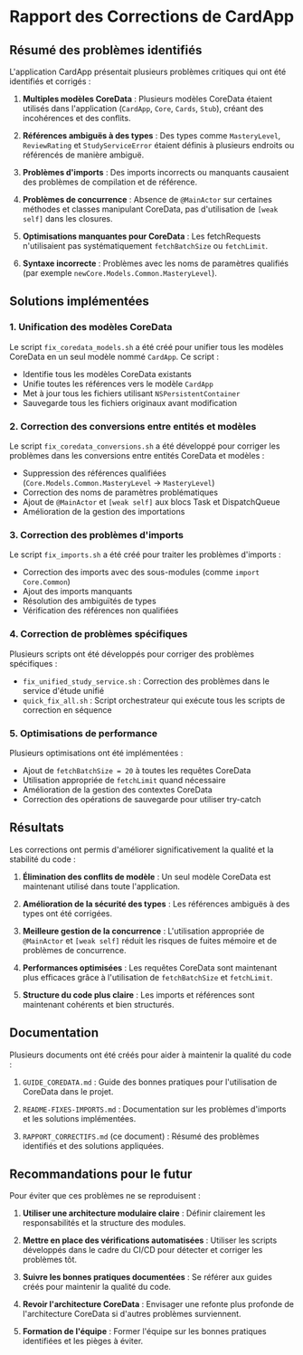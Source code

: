 # Rapport des Corrections de CardApp

## Résumé des problèmes identifiés

L'application CardApp présentait plusieurs problèmes critiques qui ont été identifiés et corrigés :

1. **Multiples modèles CoreData** : Plusieurs modèles CoreData étaient utilisés dans l'application (`CardApp`, `Core`, `Cards`, `Stub`), créant des incohérences et des conflits.

2. **Références ambiguës à des types** : Des types comme `MasteryLevel`, `ReviewRating` et `StudyServiceError` étaient définis à plusieurs endroits ou référencés de manière ambiguë.

3. **Problèmes d'imports** : Des imports incorrects ou manquants causaient des problèmes de compilation et de référence.

4. **Problèmes de concurrence** : Absence de `@MainActor` sur certaines méthodes et classes manipulant CoreData, pas d'utilisation de `[weak self]` dans les closures.

5. **Optimisations manquantes pour CoreData** : Les fetchRequests n'utilisaient pas systématiquement `fetchBatchSize` ou `fetchLimit`.

6. **Syntaxe incorrecte** : Problèmes avec les noms de paramètres qualifiés (par exemple `newCore.Models.Common.MasteryLevel`).

## Solutions implémentées

### 1. Unification des modèles CoreData

Le script `fix_coredata_models.sh` a été créé pour unifier tous les modèles CoreData en un seul modèle nommé `CardApp`. Ce script :

- Identifie tous les modèles CoreData existants
- Unifie toutes les références vers le modèle `CardApp`
- Met à jour tous les fichiers utilisant `NSPersistentContainer`
- Sauvegarde tous les fichiers originaux avant modification

### 2. Correction des conversions entre entités et modèles

Le script `fix_coredata_conversions.sh` a été développé pour corriger les problèmes dans les conversions entre entités CoreData et modèles :

- Suppression des références qualifiées (`Core.Models.Common.MasteryLevel` -> `MasteryLevel`)
- Correction des noms de paramètres problématiques
- Ajout de `@MainActor` et `[weak self]` aux blocs Task et DispatchQueue
- Amélioration de la gestion des importations

### 3. Correction des problèmes d'imports

Le script `fix_imports.sh` a été créé pour traiter les problèmes d'imports :

- Correction des imports avec des sous-modules (comme `import Core.Common`)
- Ajout des imports manquants
- Résolution des ambiguïtés de types
- Vérification des références non qualifiées

### 4. Correction de problèmes spécifiques

Plusieurs scripts ont été développés pour corriger des problèmes spécifiques :

- `fix_unified_study_service.sh` : Correction des problèmes dans le service d'étude unifié
- `quick_fix_all.sh` : Script orchestrateur qui exécute tous les scripts de correction en séquence

### 5. Optimisations de performance

Plusieurs optimisations ont été implémentées :

- Ajout de `fetchBatchSize = 20` à toutes les requêtes CoreData
- Utilisation appropriée de `fetchLimit` quand nécessaire
- Amélioration de la gestion des contextes CoreData
- Correction des opérations de sauvegarde pour utiliser try-catch

## Résultats

Les corrections ont permis d'améliorer significativement la qualité et la stabilité du code :

1. **Élimination des conflits de modèle** : Un seul modèle CoreData est maintenant utilisé dans toute l'application.

2. **Amélioration de la sécurité des types** : Les références ambiguës à des types ont été corrigées.

3. **Meilleure gestion de la concurrence** : L'utilisation appropriée de `@MainActor` et `[weak self]` réduit les risques de fuites mémoire et de problèmes de concurrence.

4. **Performances optimisées** : Les requêtes CoreData sont maintenant plus efficaces grâce à l'utilisation de `fetchBatchSize` et `fetchLimit`.

5. **Structure du code plus claire** : Les imports et références sont maintenant cohérents et bien structurés.

## Documentation

Plusieurs documents ont été créés pour aider à maintenir la qualité du code :

1. `GUIDE_COREDATA.md` : Guide des bonnes pratiques pour l'utilisation de CoreData dans le projet.

2. `README-FIXES-IMPORTS.md` : Documentation sur les problèmes d'imports et les solutions implémentées.

3. `RAPPORT_CORRECTIFS.md` (ce document) : Résumé des problèmes identifiés et des solutions appliquées.

## Recommandations pour le futur

Pour éviter que ces problèmes ne se reproduisent :

1. **Utiliser une architecture modulaire claire** : Définir clairement les responsabilités et la structure des modules.

2. **Mettre en place des vérifications automatisées** : Utiliser les scripts développés dans le cadre du CI/CD pour détecter et corriger les problèmes tôt.

3. **Suivre les bonnes pratiques documentées** : Se référer aux guides créés pour maintenir la qualité du code.

4. **Revoir l'architecture CoreData** : Envisager une refonte plus profonde de l'architecture CoreData si d'autres problèmes surviennent.

5. **Formation de l'équipe** : Former l'équipe sur les bonnes pratiques identifiées et les pièges à éviter. 